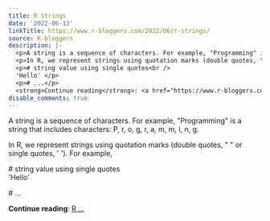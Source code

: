 ```yaml
---
title: R Strings
date: '2022-06-13'
linkTitle: https://www.r-bloggers.com/2022/06/r-strings/
source: R-bloggers
description: |-
  <p>A string is a sequence of characters. For example, "Programming" is a string that includes characters: P, r, o, g, r, a, m, m, i, n, g.</p>
  <p>In R, we represent strings using quotation marks (double quotes, " " or single quotes, ' '). For example,</p>
  <p># string value using single quotes<br />
  'Hello' </p>
  <p># ...</p>
  <strong>Continue reading</strong>: <a href="https://www.r-bloggers.com/2022/06/r-strings/">R ...
disable_comments: true
---
```

<p>A string is a sequence of characters. For example, "Programming" is a string that includes characters: P, r, o, g, r, a, m, m, i, n, g.</p>
<p>In R, we represent strings using quotation marks (double quotes, " " or single quotes, ' '). For example,</p>
<p># string value using single quotes<br />
'Hello' </p>
<p># ...</p>
<strong>Continue reading</strong>: <a href="https://www.r-bloggers.com/2022/06/r-strings/">R ...